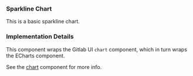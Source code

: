 ### Sparkline Chart

This is a basic sparkline chart.

### Implementation Details

This component wraps the Gitlab UI `chart` component, which in turn wraps the ECharts component.

See the [chart](./?path=/story/charts-chart--default) component for more info.
